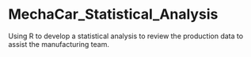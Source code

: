 # MechaCar_Statistical_Analysis
Using R to develop a statistical analysis to review the production data to assist the manufacturing team.
